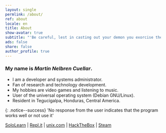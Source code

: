 ```yaml
---
layout: single
permlink: /about/
ref: about
locale: en
title: About
show-avatar: true
subtitle: "'Be careful, lest in casting out your demon you exorcise the best thing in you.' Friedrich Nietzsche"
ads: false
share: false
author_profile: true
---
```

### My name is ***Martin Nelbren Cuellar***. 

- I am a developer and systems administrator.
- Fan of research and technology development.
- My hobbies are video games and listening to music.
- User of the universal operating system (Debian GNU/Linux). 
- Resident in Tegucigalpa, Honduras, Central America.

{: .notice--success}
'No response from the user indicates that the program works well or not use it'

<div class="d-flex justify-content-center">
<i class="fas fa-external-link-alt"></i>
<a href="https://www.sololearn.com/Profile/8229204">SoloLearn</a>
|
<a href="https://repl.it/@nelbren">Repl.it</a>
|
<a href="https://www.unix.com/member_modal.php?u=302182422">unix.com</a>
|
<a href="https://www.hackthebox.eu/home/users/profile/16293">HackTheBox</a>
|
<a href="https://steamcommunity.com/id/nelbren">Steam</a>
</div>
